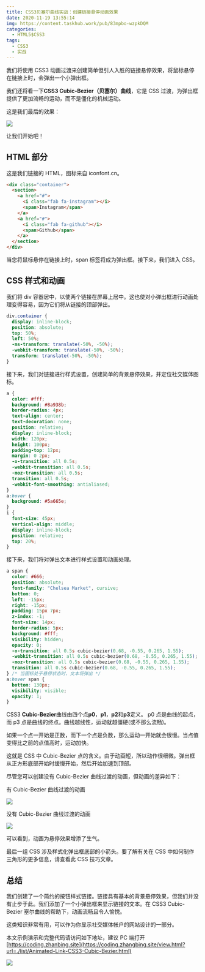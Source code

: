 ```yaml
---
title: CSS3贝塞尔曲线实战：创建链接悬停动画效果
date: 2020-11-19 13:55:14
img: https://content.taskhub.work/pub/83mpbo-wzpkDQM
categories:
  - HTML5$CSS3
tags:
  - CSS3
  - 实战
---
```


我们将使用 CSS3 动画过渡来创建简单但引人入胜的链接悬停效果，将鼠标悬停在链接上时，会弹出一个小弹出框。

我们还将看一下**CSS3 Cubic-Bezier（贝塞尔）曲线**，它是 CSS 过渡，为弹出框提供了更加流畅的运动，而不是僵化的机械运动。

这是我们最后的效果：

![](https://content.taskhub.work/pub/wR01bd-aGrvQ1P)

让我们开始吧！

<!-- more -->

## HTML 部分

这是我们链接的 HTML，图标来自 iconfont.cn。

```html
<div class="container">
  <section>
    <a href="#">
      <i class="fab fa-instagram"></i>
      <span>Instagram</span>
    </a>
    <a href="#">
      <i class="fab fa-github"></i>
      <span>Github</span>
    </a>
  </section>
</div>
```

当您将鼠标悬停在链接上时，span 标签将成为弹出框。接下来，我们进入 CSS。

## CSS 样式和动画

我们将 div 容器居中，以使两个链接在屏幕上居中。这也使对小弹出框进行动画处理变得容易，因为它们将从链接的顶部弹出。

```css
div.container {
  display: inline-block;
  position: absolute;
  top: 50%;
  left: 50%;
  -ms-transform: translate(-50%, -50%);
  -webkit-transform: translate(-50%, -50%);
  transform: translate(-50%, -50%);
}
```

接下来，我们对链接进行样式设置，创建简单的背景悬停效果，并定位社交媒体图标。

```css
a {
  color: #fff;
  background: #8a938b;
  border-radius: 4px;
  text-align: center;
  text-decoration: none;
  position: relative;
  display: inline-block;
  width: 120px;
  height: 100px;
  padding-top: 12px;
  margin: 0 2px;
  -o-transition: all 0.5s;
  -webkit-transition: all 0.5s;
  -moz-transition: all 0.5s;
  transition: all 0.5s;
  -webkit-font-smoothing: antialiased;
}
a:hover {
  background: #5a665e;
}
i {
  font-size: 45px;
  vertical-align: middle;
  display: inline-block;
  position: relative;
  top: 20%;
}
```

接下来，我们将对弹出文本进行样式设置和动画处理。

```css
a span {
  color: #666;
  position: absolute;
  font-family: "Chelsea Market", cursive;
  bottom: 0;
  left: -15px;
  right: -15px;
  padding: 15px 7px;
  z-index: -1;
  font-size: 14px;
  border-radius: 5px;
  background: #fff;
  visibility: hidden;
  opacity: 0;
  -o-transition: all 0.5s cubic-bezier(0.68, -0.55, 0.265, 1.55);
  -webkit-transition: all 0.5s cubic-bezier(0.68, -0.55, 0.265, 1.55);
  -moz-transition: all 0.5s cubic-bezier(0.68, -0.55, 0.265, 1.55);
  transition: all 0.5s cubic-bezier(0.68, -0.55, 0.265, 1.55);
} /* 当图标处于悬停状态时，文本将弹出 */
a:hover span {
  bottom: 130px;
  visibility: visible;
  opacity: 1;
}
```

CSS3 **Cubic-Bezier**曲线由四个点**p0**，**p1**，**p2**和**p3**定义。 p0 点是曲线的起点，而 p3 点是曲线的终点。曲线越线性，运动就越僵硬(或不那么流畅)。

如果一个点一开始是正数，而下一个点是负数，那么运动一开始就会很慢。当点值变得比之前的点值高时，运动加快。

这就是 CSS 中 Cubic-Bezier 点的含义。由于动画短，所以动作很细微。弹出框从正方形底部开始时缓慢开始，然后开始加速到顶部。

尽管您可以创建没有 Cubic-Bezier 曲线过渡的动画，但动画的差异如下：

有 Cubic-Bezier 曲线过渡的动画

![](https://content.taskhub.work/pub/93BpVz-BjqAdk)

没有 Cubic-Bezier 曲线过渡的动画

![](https://content.taskhub.work/pub/pjeX0w-LdQDQp9)

可以看到，动画为悬停效果增添了生气。

最后一组 CSS 涉及样式化弹出框底部的小箭头。要了解有关在 CSS 中如何制作三角形的更多信息，请查看此 CSS 技巧文章。

## 总结

我们创建了一个简约的按钮样式链接。链接具有基本的背景悬停效果，但我们并没有止步于此。我们添加了一个小弹出框来显示链接的文本。在 CSS3 Cubic-Bezier 塞尔曲线的帮助下，动画流畅且令人愉悦。

这类知识非常有用，可以作为你显示社交媒体帐户的网站设计的一部分。

本文示例演示和完整代码请访问如下地址，建议 PC 端打开 [https://coding.zhanbing.site](https://coding.zhangbing.site/view.html?url=./list/Animated-Link-CSS3-Cubic-Bezier.html)

![](https://content.taskhub.work/pub/83mpbo-wzpkDQM)
